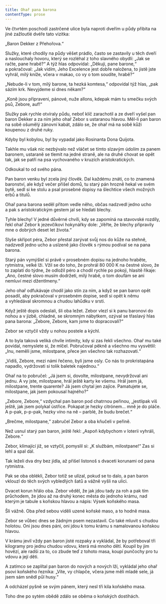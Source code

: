 ```yaml
---
title: Ohař pana barona
contentType: prose
---
```


  

Ve čtvrtém poschodí zastrčené ulice byla naproti dveřím u půdy přibita na jiné zažloutlé dvéře tato vizitka:

„Baron Dekker z Přehořova.“

Služky, které chodily na půdy věšet prádlo, často se zastavily u těch dveří a naslouchaly hovoru, který se rozléhal z toho slavného obydlí: „Jak se račte, pane hrabě?“ A týž hlas odpovídal: „Děkuji, pane barone,“ a pokračoval: „Jak vidím, Jeho Excelence jest dobře naložena, to jistě jste vyhrál, milý kníže, včera v makao, co vy o tom soudíte, hrabě?“

„Nebude-li v tom, milý barone, ta hezká komtesa,“ odpovídal týž hlas, „pak sázím krk. Nevyjdeme si dnes někam?“

„Koně jsou připraveni, pánové, nuže allons, kdepak mám tu smečku svých psů, Zebore, auf!“

Služky pak rychle otvíraly půdu, neboť klíč zarachotil a ze dveří vyšel pan baron Dekker a za ním jeho ohař Zebor s ustaranou hlavou. Měl-li pan baron na sobě ošumělý zánovní kabát, zdálo se, že ohař má na sobě kůži koupenou z druhé ruky.

Kdyby byl kobylou, byl by vypadal jako Rosinanta Dona Quijota.

Takhle mu však nic nezbývalo než vláčet se tímto slzavým údolím za panem baronem, ustaraně se tlemit na jedné straně, ale na druhé chovat se opět tak, jak se patří na psa vychovaného v kruzích aristokratických.

Odkoukal to od svého pána.

Pan baron venku byl zcela jiný člověk. Dal každému znáti, co to znamená baronství, ale když večer přišel domů, tu starý pán hrozně hekal ve svém bytě, sedl si ke stolu a psal prosebné dopisy na šlechtice všech možných erbů a titulů.

Ohař pana barona seděl přitom vedle něho, občas nadzvedl jedno ucho a pak s aristokratickým gestem jal se hledati blechy.

Tyhle blechy! V jedné důvěrné chvíli, kdy se zapomíná na stavovské rozdíly, řekl ohař Zebor k jezevčíkovi hokynářky dole: „Věřte, že blechy připravily mne o dobrých deset let života.“

Slyše skřípot péra, Zebor přestal zarývat svůj nos do kůže na stehně, nadzvedl jedno ucho a uslzeně jako člověk s rýmou podíval se na pana barona.

Starý pán vymýšlel si právě v prosebném dopisu na jednoho hraběte, rytmistra, velké lži. Vžil se do toho, že prohrál 80 000 K na čestné slovo, že to zaplatí do týdne, že odložil péro a chodil rychle po pokoji, hlasitě říkaje: „Ano, čestné slovo musím dodržeti, milý hrabě, o tom doufám se ani nemluví mezi džentlmeny.“

Jeho ohař odfukávaje chodil jako stín za ním, a když se pan baron opět posadil, aby pokračoval v prosebném dopise, sedl si opět k němu a vyhledával skromnou a chudou lahůdku v srsti.

Když ještě dopis odeslali, šli oba ležet. Zebor vlezl si k panu baronovi do nohou a v jizbě, chladné, se skromným nábytkem, ozýval se třaslavý hlas pana barona: „Zebore, Zebore, kam jsme to dopracovali?“

Zebor se vztyčil vždy u nohou postele a kýchl.

A to byla taková veliká chvíle intimity, kdy si zas řekli všechno. Ohař mu také povídal, nemyslete si, že mlčel. Pobručoval pěkně a všechno mu vysvětlil: „Inu, neměli jsme, milostpane, přece jen všechno tak rozhazovati.“

„Vidíš, Zebore, mezi námi řečeno, byli jsme osly. Co nás to prokristapána napadlo, vydržovati si tolik baletek najednou.“

Ohař na to pobručel: „Já jsem si, dovolte, milostpane, nevy­držoval ani jednu. A vy jste, milostpane, hrál ještě karty ke všemu. Hrál jsem já, milostpane, trente quarente? Já jsem chytal jen zajíce. Pamatujete se, milostpane, jak jsem pokousal hajného?“

„Zebore, Zebore,“ vzdychal pan baron pod chatrnou peřinou, „jestlipak víš ještě, jak jsem polykal ústřice. Pokapat je hezky citrónem… mně je do pláče. A p-pak, p-p-pak, hezky víno na ně – parblé, že budu brečet.“

„Brečme, milostpane,“ zabručel Zebor a oba kňučeli v peřině.

Než usnul starý pan baron, ještě řekl: „Aspoň kdybychom v loterii vyhráli, Zebore.“

Zebor, klímající již, se vztyčil, pomyslil si: „K službám, milostpane!“ Zas si lehl a spal dál.

Tak leželi dva dny bez jídla, až přišel listonoš s dvaceti korunami od pana rytmistra.

Pak se oba oblékli, Zebor totiž se ulízal, pokud se to dalo, a pan baron vklouzl do těch svých vybledlých šatů a vážně vyšli na ulici.

Dvacet korun hřálo oba. Zebor věděl, že jak jdou tady za roh a pak tím průchodem, že jdou až na druhý konec města do jednoho krámu, nad kterým je tabule s koňskou hlavou a nápis: Výsek koňského masa.

Šli vážně. Oba před sebou viděli uzené koňské maso, a to hodně masa.

Zebor se vůbec dnes se žádným psem nezastavil. Co také mluvit s chudou holotou. Oni jsou dnes páni, oni jdou k tomu krámu s namalovanou koňskou hlavou.

V krámu jevil vždy pan baron jisté rozpaky a vykládal, že by potřeboval tři kilogramy pro jednu chudou vdovu, která má mnoho dětí. Koupil by jim hovězí, ale radši za to, co zbude teď z tohoto masa, koupí punčochy pro tu vdovu a její děti.

A zatímco se zaplítal pan baron do nových a nových lží, vykládal jeho ohař psovi koňského řezníka: „Víte, vy chlapče, včera jsme měli mladé sele, já jsem sám snědl půl husy.“

A odcházel pyšně se svým pánem, který nesl tři kila koňského masa.

Toho dne po sytém obědě zdálo se oběma o koňských dostihách.
